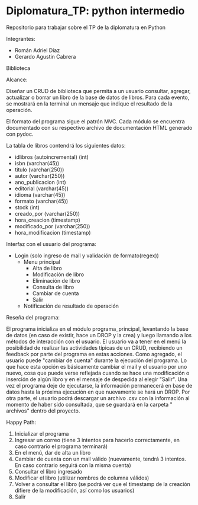 # Diplomatura_TP: python intermedio

Repositorio para trabajar sobre el TP de la diplomatura en Python

Integrantes:

- Román Adriel Díaz
- Gerardo Agustin Cabrera

Biblioteca

Alcance:

Diseñar un CRUD de biblioteca que permita a un usuario consultar, agregar, actualizar o borrar un libro de la base de
datos de libros. Para cada evento, se mostrará en la terminal un mensaje que indique el resultado de la operación.

El formato del programa sigue el patrón MVC. Cada módulo se encuentra documentado con su respectivo archivo de
documentación HTML generado con pydoc.

La tabla de libros contendrá los siguientes datos:

- idlibros (autoincremental) (int)
- isbn (varchar(45))
- titulo (varchar(250))
- autor (varchar(250))
- ano_publicacion (int)
- editorial (varchar(45))
- idioma (varchar(45))
- formato (varchar(45))
- stock (int)
- creado_por (varchar(250))
- hora_creacion (timestamp)
- modificado_por (varchar(250))
- hora_modificacion (timestamp)

Interfaz con el usuario del programa:

- Login (solo ingreso de mail y validación de formato(regex))
    - Menu principal
        - Alta de libro
        - Modificación de libro
        - Eliminación de libro
        - Consulta de libro
        - Cambiar de cuenta
        - Salir
    - Notificación de resultado de operación

Reseña del programa:

El programa inicializa en el módulo programa_principal, levantando la base de datos (en caso de existir, hace un DROP y
la crea) y luego llamando a los métodos de interacción con el usuario. El usuario va a tener en el menú la posibilidad
de realizar las actividades típicas de un CRUD, recibiendo un feedback por parte del programa en estas acciones. Como
agregado, el usuario puede "cambiar de cuenta" durante la ejecución del programa. Lo que hace esta opción es básicamente
cambiar el mail y el usuario por uno nuevo, cosa que puede verse reflejada cuando se hace una modificación o inserción
de algún libro y en el mensaje de despedida al elegir "Salir". Una vez el programa deje de ejecutarse, la información
permanecerá en base de datos hasta la próxima ejecución en que nuevamente se hará un DROP. Por otra parte, el usuario
podrá descargar un archivo .csv con la información al momento de haber sido consultada, que se guardará en la carpeta "
archivos" dentro del proyecto.

Happy Path:

1) Inicializar el programa
2) Ingresar un correo (tiene 3 intentos para hacerlo correctamente, en caso contrario el programa terminará)
3) En el menú, dar de alta un libro
4) Cambiar de cuenta con un mail válido (nuevamente, tendrá 3 intentos. En caso contrario seguirá con la misma cuenta)
5) Consultar el libro ingresado
6) Modificar el libro (utilizar nombres de columna válidos)
7) Volver a consultar el libro (se podrá ver que el timestamp de la creación difiere de la modificación, así como los
   usuarios)
8) Salir